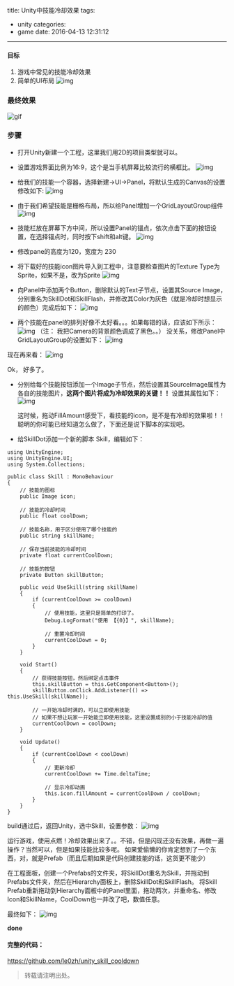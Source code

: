 title: Unity中技能冷却效果
tags:
  - unity
categories:
  - game
date: 2016-04-13 12:31:12
---

#### 目标
1. 游戏中常见的技能冷却效果
2. 简单的UI布局
![img](http://7xl2vf.com1.z0.glb.clouddn.com/blog/unity/skillcooldown/1bcb894f-bd6a-4c70-bb47-2ae253106a4e.jpg)

<!-- more -->

### 最终效果
![gif](http://7xl2vf.com1.z0.glb.clouddn.com/blog/unity/skillcooldown/finall.gif)

### 步骤
+ 打开Unity新建一个工程，这里我们用2D的项目类型就可以。

+ 设置游戏界面比例为16:9，这个是当手机屏幕比较流行的横框比。
![img](http://7xl2vf.com1.z0.glb.clouddn.com/blog/unity/skillcooldown/8b0ea6d2-0485-4a36-8f00-5fd7c585301a.png)

+ 给我们的技能一个容器，选择新建->UI->Panel，将默认生成的Canvas的设置修改如下:
![img](http://7xl2vf.com1.z0.glb.clouddn.com/blog/unity/skillcooldown/0a8a7041-073c-4d16-a207-ed4ac1643ad5.png)

+ 由于我们希望技能是栅格布局，所以给Panel增加一个GridLayoutGroup组件
![img](http://7xl2vf.com1.z0.glb.clouddn.com/blog/unity/skillcooldown/0f3134df-25ff-4c4c-acf3-e13308763c66.png)

+ 技能栏放在屏幕下方中间，所以设置Panel的锚点，依次点击下面的按钮设置，在选择锚点时，同时按下shift和alt键。
![img](http://7xl2vf.com1.z0.glb.clouddn.com/blog/unity/skillcooldown/82e3aad4-4161-4262-93e0-5d53c59143f5.png)

+ 修改pane的高度为120，宽度为 230

+ 将下载好的技能icon图片导入到工程中，注意要检查图片的Texture Type为 Sprite，如果不是，改为Sprite
![img](http://7xl2vf.com1.z0.glb.clouddn.com/blog/unity/skillcooldown/dd116ca6-380c-45ff-9e53-168d40fddf7c.png)

+ 向Panel中添加两个Button，删除默认的Text子节点，设置其Source Image，分别重名为SkillDot和SkillFlash，并修改其Color为灰色（就是冷却时想显示的颜色）完成后如下：
![img](http://7xl2vf.com1.z0.glb.clouddn.com/blog/unity/skillcooldown/169318cb-4216-48e5-b0ff-200c1d9d6d07.png)

+ 两个技能在panel的排列好像不太好看。。。如果每错的话，应该如下所示：
![img](http://7xl2vf.com1.z0.glb.clouddn.com/blog/unity/skillcooldown/f2275dff-46cf-4199-98ce-6b644bd0b26e.jpg)
（注： 我把Camera的背景颜色调成了黑色。。）
	没关系，修改Panel中GridLayoutGroup的设置如下：
	![img](http://7xl2vf.com1.z0.glb.clouddn.com/blog/unity/skillcooldown/a6777018-bd84-4316-b5ce-bc9f5ba56460.png)

现在再来看：
![img](http://7xl2vf.com1.z0.glb.clouddn.com/blog/unity/skillcooldown/41690570-4e83-4915-a229-ab2e637e5475.jpg)

Ok， 好多了。

+ 分别给每个技能按钮添加一个Image子节点，然后设置其SourceImage属性为各自的技能图片，**这两个图片将成为冷却效果的关键！！**
设置其属性如下：
![img](http://7xl2vf.com1.z0.glb.clouddn.com/blog/unity/skillcooldown/19aeaa74-e7b2-4f1a-953d-f8ccfe178586.png)

	这时候，拖动FillAmount感受下，看技能的icon，是不是有冷却的效果啦！！聪明的你可能已经知道怎么做了，下面还是说下脚本的实现吧。

+ 给SkillDot添加一个新的脚本 Skill，编辑如下：

```
using UnityEngine;
using UnityEngine.UI;
using System.Collections;

public class Skill : MonoBehaviour
{
    // 技能的图标
    public Image icon;

    // 技能的冷却时间
    public float coolDown;

    // 技能名称，用于区分使用了哪个技能的
    public string skillName;

    // 保存当前技能的冷却时间
    private float currentCoolDown;

    // 技能的按钮
    private Button skillButton;

    public void UseSkill(string skillName)
    {
        if (currentCoolDown >= coolDown)
        {
            // 使用技能，这里只是简单的打印了。
            Debug.LogFormat("使用 【{0}】", skillName);

            // 重置冷却时间
            currentCoolDown = 0;
        }
    }

    void Start()
    {
        // 获得技能按钮，然后绑定点击事件
        this.skillButton = this.GetComponent<Button>();
        skillButton.onClick.AddListener(() => this.UseSkill(skillName));

        // 一开始冷却时满的，可以立即使用技能
        // 如果不想让玩家一开始能立即使用技能，这里设置成别的小于技能冷却的值
        currentCoolDown = coolDown;
    }

    void Update()
    {
        if (currentCoolDown < coolDown)
        {
            // 更新冷却
            currentCoolDown += Time.deltaTime;

            // 显示冷却动画
            this.icon.fillAmount = currentCoolDown / coolDown;
        }
    }
}
```

build通过后，返回Unity，选中Skill，设置参数：
![img](http://7xl2vf.com1.z0.glb.clouddn.com/blog/unity/skillcooldown/1606d801-2c72-4caf-b3b9-46c8d60e8739.png)

运行游戏，使用点燃！冷却效果出来了。。不错，但是闪现还没有效果，再做一遍操作？当然可以，但是如果技能比较多呢。
如果爱偷懒的你肯定想到了一个东西，对，就是Prefab（而且后期如果是代码创建技能的话，这货更不能少）

在工程面板，创建一个Prefabs的文件夹，将SkillDot重名为Skill，并拖动到Prefabs文件夹，然后在Hierarchy面板上，删除SkillDot和SkillFlash。
将Skill Prefab重新拖动到Hierarchy面板中的Panel里面，拖动两次，并重命名、修改Icon和SkillName，CoolDown也一并改了吧，数值任意。

最终如下：
![img](http://7xl2vf.com1.z0.glb.clouddn.com/blog/unity/skillcooldown/2d3891ff-a849-4cce-877e-008318a08d4b.png)

**done**

#### 完整的代码：
https://github.com/le0zh/unity_skill_cooldown

>转载请注明出处。
